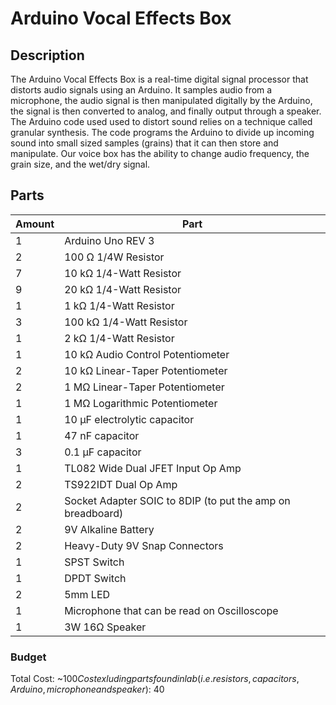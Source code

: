 # Arduino Vocal Effects Box

## Description 
The Arduino Vocal Effects Box is a real-time digital signal processor that distorts audio signals using an Arduino. It samples audio from a microphone, the audio signal is then manipulated digitally by the Arduino, the signal is then converted to analog, and finally output through a speaker. The Arduino code used used to distort sound relies on a technique called granular synthesis. The code programs the Arduino to divide up incoming sound into small sized samples (grains) that it can then store and manipulate.  Our voice box has the ability to change audio frequency, the grain size, and the wet/dry signal. 

## Parts
Amount | Part
------------ | -------------
1 | Arduino Uno REV 3
2 | 100 Ω 1/4W Resistor
7 | 10 kΩ 1/4-Watt Resistor 
9 | 20 kΩ 1/4-Watt Resistor
1 | 1 kΩ 1/4-Watt Resistor 
3 | 100 kΩ 1/4-Watt Resistor
1 | 2 kΩ 1/4-Watt Resistor
1 | 10 kΩ Audio Control Potentiometer
2 | 10 kΩ Linear-Taper Potentiometer
2 | 1 MΩ Linear-Taper Potentiometer
1 | 1 MΩ Logarithmic Potentiometer
1 | 10 μF electrolytic capacitor
1 | 47 nF capacitor
3 | 0.1 μF capacitor
1 | TL082 Wide Dual JFET Input Op Amp
2 | TS922IDT Dual Op Amp
2 | Socket Adapter SOIC to 8DIP (to put the amp on breadboard)
2 | 9V Alkaline Battery
2 | Heavy-Duty 9V Snap Connectors
1 | SPST Switch
1 | DPDT Switch
2 | 5mm LED
1 | Microphone that can be read on Oscilloscope 
1 | 3W 16Ω Speaker

### Budget
Total Cost: ~$100
Cost exluding parts found in lab (i.e. resistors, capacitors, Arduino, microphone and speaker): ~$40
